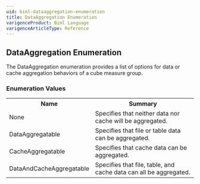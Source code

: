 ```yaml
---
uid: biml-dataaggregation-enumeration
title: DataAggregation Enumeration
varigenceProduct: Biml Language
varigenceArticleType: Reference
---
```


## DataAggregation Enumeration<div class="LanguageSummary"><div class ="SummaryItem">The DataAggregation enumeration provides a list of options for data or cache aggregation behaviors of a cube measure group.</div></div><div class="EnumValueGroup">### Enumeration Values<table id="EnumValue" class="MemberList"><tbody><tr><th class="MemberNameColumnHeader">Name</th><th class="MemberSummaryColumnHeader">Summary</th></tr><tr class="cd0"><td class="MemberName">None</td><td class="MemberSummary"><div class ="SummaryItem">Specifies that neither data nor cache will be aggregated.</div> </td></tr><tr class="cd1"><td class="MemberName">DataAggregatable</td><td class="MemberSummary"><div class ="SummaryItem">Specifies that file or table data can be aggregated.</div> </td></tr><tr class="cd0"><td class="MemberName">CacheAggregatable</td><td class="MemberSummary"><div class ="SummaryItem">Specifies that cache data can be aggregated.</div> </td></tr><tr class="cd1"><td class="MemberName">DataAndCacheAggregatable</td><td class="MemberSummary"><div class ="SummaryItem">Specifies that file, table, and cache data can all be aggregated.</div> </td></tr></tbody></table></div>